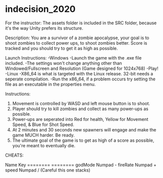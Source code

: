 # indecision_2020
For the instructor:
The assets folder is included in the SRC folder, because it's the way Unity prefers its structure.

Description: 
You are a survivor of a zombie apocalypse, your goal is to shoot zombies to collect power ups,
to shoot zombies better. Score is tracked and you should try to get it as high as possible.

Launch Instructions:
-Windows
	-Launch the game with the .exe file included. 
	-The settings won't change anything other than Windowed/Fullscreen and Resolution (Game designed for 1024x768)
	-Play!
-Linux
	-X86_64 is what is targeted with the Linux release. 32-bit needs a seperate compilation.
	-Run the x86_64, if a problem occurs try setting the file as an executable in the properties menu.

Instructions:
1. Movement is controlled by WASD and left mouse button is to shoot.
2. Player should try to kill zombies and collect as many power-ups as possible.
3. Power-ups are seperated into Red for health, Yellow for Movement Speed, & Blue for Shot Speed.
4. At 2 minutes and 30 seconds new spawners will engage and make the game MUCH harder. Be ready.
5. The ultimate goal of the game is to get as high of a score as possible, you're meant to eventually die.

CHEATS:

Name		Key
========	========
godMode		Numpad -
fireRate	Numpad +
speed		Numpad / (Careful this one stacks)

